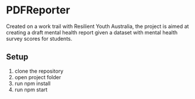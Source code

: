 # PDFReporter

Created on a work trail with Resilient Youth Australia, the project is aimed at creating a draft mental health report given a dataset with mental health survey scores for students.

## Setup

1. clone the repository
2. open project folder
3. run npm install
4. run npm start
